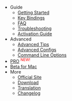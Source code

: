 - Guide
  - [Getting Started](/getting-started)
  - [Key Bindings](/key-bindings)
  - [FAQ](/faq)
  - [Troubleshooting](/troubleshooting)
  - [Activation Guide](/activation-guide)
- Advanced
  - [Advanced Tips](/advanced-tips)
  - [Advanced Configs](/advanced-configs)
  - [Command Line Options](/command-line-options)
- <a style="display:inline;border-right-style:none;" href="/pro">PRO</a> <sup style="color:red;">NEW!</sup>
- [Beta for Mac](/mac-beta)
- More
  - [Official Site](https://snipaste.com)
  - [Download](/download)
  - [Translation](/translation)
  - [Changelog](/changelog)
